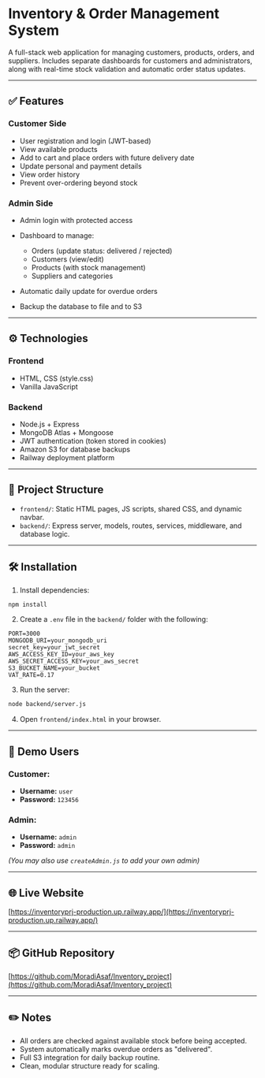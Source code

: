 # Inventory & Order Management System

A full-stack web application for managing customers, products, orders, and suppliers. Includes separate dashboards for customers and administrators, along with real-time stock validation and automatic order status updates.

---

## ✅ Features

### Customer Side

* User registration and login (JWT-based)
* View available products
* Add to cart and place orders with future delivery date
* Update personal and payment details
* View order history
* Prevent over-ordering beyond stock

### Admin Side

* Admin login with protected access
* Dashboard to manage:

  * Orders (update status: delivered / rejected)
  * Customers (view/edit)
  * Products (with stock management)
  * Suppliers and categories
* Automatic daily update for overdue orders
* Backup the database to file and to S3

---

## ⚙️ Technologies

### Frontend

* HTML, CSS (style.css)
* Vanilla JavaScript

### Backend

* Node.js + Express
* MongoDB Atlas + Mongoose
* JWT authentication (token stored in cookies)
* Amazon S3 for database backups
* Railway deployment platform

---

## 📁 Project Structure

* `frontend/`: Static HTML pages, JS scripts, shared CSS, and dynamic navbar.
* `backend/`: Express server, models, routes, services, middleware, and database logic.

---

## 🛠️ Installation

1. Install dependencies:

```bash
npm install
```

2. Create a `.env` file in the `backend/` folder with the following:

```env
PORT=3000
MONGODB_URI=your_mongodb_uri
secret_key=your_jwt_secret
AWS_ACCESS_KEY_ID=your_aws_key
AWS_SECRET_ACCESS_KEY=your_aws_secret
S3_BUCKET_NAME=your_bucket
VAT_RATE=0.17
```

3. Run the server:

```bash
node backend/server.js
```

4. Open `frontend/index.html` in your browser.

---

## 🔐 Demo Users

### Customer:

* **Username:** `user`
* **Password:** `123456`

### Admin:

* **Username:** `admin`
* **Password:** `admin`

*(You may also use `createAdmin.js` to add your own admin)*

---

## 🌐 Live Website

[https://inventoryprj-production.up.railway.app/](https://inventoryprj-production.up.railway.app/)

---

## 📦 GitHub Repository

[https://github.com/MoradiAsaf/Inventory_project](https://github.com/MoradiAsaf/Inventory_project)

---

## ✏️ Notes

* All orders are checked against available stock before being accepted.
* System automatically marks overdue orders as "delivered".
* Full S3 integration for daily backup routine.
* Clean, modular structure ready for scaling.
